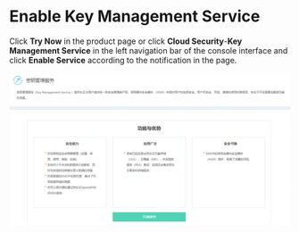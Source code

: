 # Enable Key Management Service

Click **Try Now** in the product page or click **Cloud Security**-**Key Management Service** in the left navigation bar of the console interface and click **Enable Service** according to the notification in the page.

![开通服务](/image/Key-Management-Service/开通服务.png)
